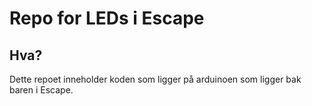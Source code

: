 # Repo for LEDs i Escape

## Hva?

Dette repoet inneholder koden som ligger på arduinoen som ligger bak baren
i Escape.

